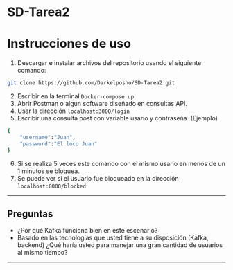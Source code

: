 ﻿# SD-Tarea2
# Instrucciones de uso
1. Descargar e instalar archivos del repositorio usando el siguiente comando:
```bash
git clone https://github.com/Darkelposho/SD-Tarea2.git
```
2. Escribir en la terminal ```Docker-compose up```
3. Abrir Postman o algun software diseñado en consultas API.
4. Usar la dirección `localhost:3000/login`
5. Escribir una consulta post con variable usario y contraseña.
(Ejemplo)  
```bash
{
    "username":"Juan",
    "password":"El loco Juan"
}
```
6. Si se realiza 5 veces este comando con el mismo usario en menos de un 1 minutos se bloquea.
7. Se puede ver si el usuario fue bloqueado en la dirección `localhost:8000/blocked`
----
**Preguntas**
----
- ¿Por qué Kafka funciona bien en este escenario?
- Basado en las tecnologías que usted tiene a su disposición  (Kafka, backend) ¿Qué haría usted para manejar una gran cantidad de usuarios al mismo tiempo?
---

